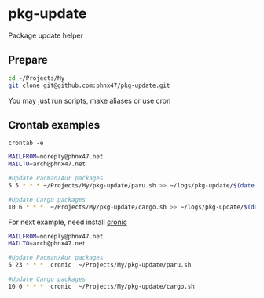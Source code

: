 # pkg-update

Package update helper

## Prepare

```sh
cd ~/Projects/My
git clone git@github.com:phnx47/pkg-update.git
```

You may just run scripts, make aliases or use cron

## Crontab examples

`crontab -e`

```sh
MAILFROM=noreply@phnx47.net
MAILTO=arch@phnx47.net

#Update Pacman/Aur packages
5 5 * * * ~/Projects/My/pkg-update/paru.sh >> ~/logs/pkg-update/$(date +"\%d-\%m-\%Y")-paru.log

#Update Cargo packages
10 6 * * *  ~/Projects/My/pkg-update/cargo.sh >> ~/logs/pkg-update/$(date +"\%d-\%m-\%Y")-cargo.log
```

For next example, need install [cronic](https://habilis.net/cronic/)

```sh
MAILFROM=noreply@phnx47.net
MAILTO=arch@phnx47.net

#Update Pacman/Aur packages
5 23 * * *  cronic  ~/Projects/My/pkg-update/paru.sh

#Update Cargo packages
10 0 * * *  cronic  ~/Projects/My/pkg-update/cargo.sh
```
